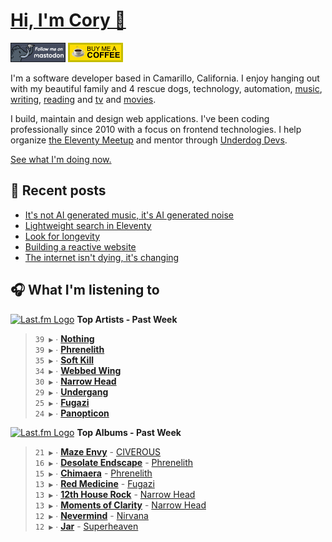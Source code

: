 # [Hi, I'm Cory 👋](https://coryd.dev)

[![Follow @cory@social.lol on Mastodon](/assets/img/mastodon.png)](https://social.lol/@cory) [![Buy me a Coffee](/assets/img/buymeacoffee.png)](https://www.buymeacoffee.com/cory)

I'm a software developer based in Camarillo, California. I enjoy hanging out with my beautiful family and 4 rescue dogs, technology, automation, [music](https://coryd.dev/now#artists), [writing](https://coryd.dev), [reading](https://coryd.dev/now#books) and [tv](https://coryd.dev/now#tv) and [movies](https://coryd.dev/now#movies).

I build, maintain and design web applications. I've been coding professionally since 2010 with a focus on frontend technologies. I help organize [the Eleventy Meetup](https://11tymeetup.dev/) and mentor through [Underdog Devs](https://www.underdogdevs.org).

[See what I'm doing now.](https://coryd.dev/now)

## 📝 Recent posts

<!-- BLOGPOSTS:START -->
- [It's not AI generated music, it's AI generated noise](https://coryd.dev/posts/2024/its-not-ai-generated-music-its-ai-generated-noise/)
- [Lightweight search in Eleventy](https://coryd.dev/posts/2024/lightweight-search-in-eleventy/)
- [Look for longevity](https://coryd.dev/posts/2024/look-for-longevity/)
- [Building a reactive website](https://coryd.dev/posts/2024/building-a-reactive-website/)
- [The internet isn't dying, it's changing](https://coryd.dev/posts/2024/the-internet-isnt-dying-its-changing/)
<!-- BLOGPOSTS:END -->

## 🎧 What I'm listening to

<!--START_LASTFM_ARTISTS:{"period": "7day", "rows": 8}-->
<a href="https://last.fm" target="_blank"><img src="https://user-images.githubusercontent.com/17434202/215290617-e793598d-d7c9-428f-9975-156db1ba89cc.svg" alt="Last.fm Logo" width="18" height="13"/></a> **Top Artists - Past Week**

> `39 ▶️` ∙ **[Nothing](https://www.last.fm/music/Nothing)**<br/>
> `39 ▶️` ∙ **[Phrenelith](https://www.last.fm/music/Phrenelith)**<br/>
> `35 ▶️` ∙ **[Soft Kill](https://www.last.fm/music/Soft+Kill)**<br/>
> `34 ▶️` ∙ **[Webbed Wing](https://www.last.fm/music/Webbed+Wing)**<br/>
> `30 ▶️` ∙ **[Narrow Head](https://www.last.fm/music/Narrow+Head)**<br/>
> `29 ▶️` ∙ **[Undergang](https://www.last.fm/music/Undergang)**<br/>
> `25 ▶️` ∙ **[Fugazi](https://www.last.fm/music/Fugazi)**<br/>
> `24 ▶️` ∙ **[Panopticon](https://www.last.fm/music/Panopticon)**<br/>
<!--END_LASTFM_ARTISTS-->

<!--START_LASTFM_ALBUMS:{"period": "7day", "rows": 8}-->
<a href="https://last.fm" target="_blank"><img src="https://user-images.githubusercontent.com/17434202/215290617-e793598d-d7c9-428f-9975-156db1ba89cc.svg" alt="Last.fm Logo" width="18" height="13"/></a> **Top Albums - Past Week**

> `21 ▶️` ∙ **[Maze Envy](https://www.last.fm/music/CIVEROUS/Maze+Envy)** - [CIVEROUS](https://www.last.fm/music/CIVEROUS)<br/>
> `16 ▶️` ∙ **[Desolate Endscape](https://www.last.fm/music/Phrenelith/Desolate+Endscape)** - [Phrenelith](https://www.last.fm/music/Phrenelith)<br/>
> `15 ▶️` ∙ **[Chimaera](https://www.last.fm/music/Phrenelith/Chimaera)** - [Phrenelith](https://www.last.fm/music/Phrenelith)<br/>
> `13 ▶️` ∙ **[Red Medicine](https://www.last.fm/music/Fugazi/Red+Medicine)** - [Fugazi](https://www.last.fm/music/Fugazi)<br/>
> `13 ▶️` ∙ **[12th House Rock](https://www.last.fm/music/Narrow+Head/12th+House+Rock)** - [Narrow Head](https://www.last.fm/music/Narrow+Head)<br/>
> `13 ▶️` ∙ **[Moments of Clarity](https://www.last.fm/music/Narrow+Head/Moments+of+Clarity)** - [Narrow Head](https://www.last.fm/music/Narrow+Head)<br/>
> `12 ▶️` ∙ **[Nevermind](https://www.last.fm/music/Nirvana/Nevermind)** - [Nirvana](https://www.last.fm/music/Nirvana)<br/>
> `12 ▶️` ∙ **[Jar](https://www.last.fm/music/Superheaven/Jar)** - [Superheaven](https://www.last.fm/music/Superheaven)<br/>
<!--END_LASTFM_ALBUMS-->
